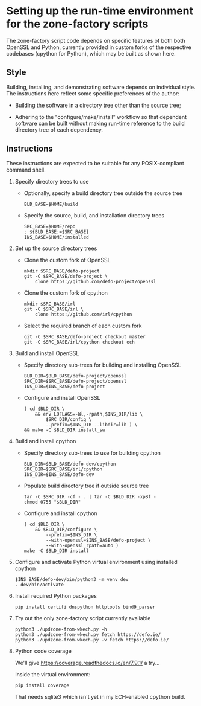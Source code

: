 # Setting up the run-time environment for the zone-factory scripts

The zone-factory script code depends on specific features of both both
OpenSSL and Python, currently provided in custom forks of the
respective codebases (cpython for Python), which may be built as shown
here.

## Style

Building, installing, and demonstrating software depends on individual
style. The instructions here reflect some specific preferences of the
author:

- Building the software in a directory tree other than the source tree;

- Adhering to the "configure/make/install" workflow so that dependent
  software can be built without making run-time reference to the build
  directory tree of each dependency.

## Instructions

These instructions are expected to be suitable for any POSIX-compliant
command shell.

1.  Specify directory trees to use

	-   Optionally, specify a build directory tree outside the source tree
		```
		BLD_BASE=$HOME/build
		```

	-   Specify the source, build, and installation directory trees
		```
		SRC_BASE=$HOME/repo
		: ${BLD_BASE:=$SRC_BASE}
		INS_BASE=$HOME/installed
		```

2.  Set up the source directory trees

    -   Clone the custom fork of OpenSSL 
		```
		mkdir $SRC_BASE/defo-project
		git -C $SRC_BASE/defo-project \
			clone https://github.com/defo-project/openssl
		```
	
	-   Clone the custom fork of cpython
		```
		mkdir $SRC_BASE/irl
		git -C $SRC_BASE/irl \
			clone https://github.com/irl/cpython
		```
	
	-   Select the required branch of each custom fork
		```
		git -C $SRC_BASE/defo-project checkout master
		git -C $SRC_BASE/irl/cpython checkout ech
		```

3.  Build and install OpenSSL

	-   Specify directory sub-trees for building and installing OpenSSL
		```
		BLD_DIR=$BLD_BASE/defo-project/openssl
		SRC_DIR=$SRC_BASE/defo-project/openssl
		INS_DIR=$INS_BASE/defo-project
		```

	-   Configure and install OpenSSL
		```
		( cd $BLD_DIR \
			&& env LDFLAGS=-Wl,-rpath,$INS_DIR/lib \
				$SRC_DIR/config \
				--prefix=$INS_DIR --libdir=lib ) \
	    && make -C $BLD_DIR install_sw
		```

4.  Build and install cpython

	-   Specify directory sub-trees to use for building cpython
		```
		BLD_DIR=$BLD_BASE/defo-dev/cpython
		SRC_DIR=$SRC_BASE/irl/cpython
		INS_DIR=$INS_BASE/defo-dev
		```

	-   Populate build directory tree if outside source tree
		```
		tar -C $SRC_DIR -cf - . | tar -C $BLD_DIR -xpBf - 
		chmod 0755 "$BLD_DIR"
		```

	-   Configure and install cpython
		```
		( cd $BLD_DIR \
			&& $BLD_DIR/configure \
				--prefix=$INS_DIR \
				--with-openssl=$INS_BASE/defo-project \
				--with-openssl_rpath=auto )
	    make -C $BLD_DIR install
		```

5.  Configure and activate Python virtual environment using installed cpython
	```
	$INS_BASE/defo-dev/bin/python3 -m venv dev
	. dev/bin/activate
	```

6.  Install required Python packages
	```
	pip install certifi dnspython httptools bind9_parser
	```
7.  Try out the only zone-factory script currently available
	```
	python3 ./updzone-from-wkech.py -h
	python3 ./updzone-from-wkech.py fetch https://defo.ie/
	python3 ./updzone-from-wkech.py -v fetch https://defo.ie/
	```

8.  Python code coverage

    We'll give https://coverage.readthedocs.io/en/7.9.1/ a try...
    
    Inside the virtual environment:

	```
    pip install coverage
    ```

    That needs sqlite3 which isn't yet in my ECH-enabled cpython build.
